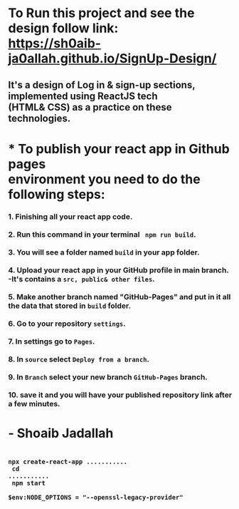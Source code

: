# To Run this project and see the design follow link:<br/>https://sh0aib-ja0allah.github.io/SignUp-Design/

## It's a design of Log in & sign-up sections, <br/>implemented using ReactJS tech <br/>(HTML& CSS) as a practice on these technologies.

# * To publish your react app in Github pages <br />environment you need to do the following steps:
### 1. Finishing all your react app code. <br /><br />2. Run this command in your terminal <code> npm run build</code>. <br /><br />3. You will see a folder named <code>build</code> in your app folder. <br><br />4. Upload your react app in your GitHub profile in main branch. -It's contains a <code>src, public& other files</code>.<br /><br />5. Make another branch named "GitHub-Pages" and put in it all the data that stored in <code>build</code> folder.<br /><br />6. Go to your repository <code>settings</code>.<br /><br />7. In settings go to <code>Pages</code>.<br /><br /> 8. In <code>source</code> select <code>Deploy from a branch</code>. <br /><br />9. In <code>Branch</code> select your new branch <code>GitHub-Pages</code> branch. <br /><br />10. save it and you will have your published repository link after a few minutes.

# - Shoaib Jadallah

### <code> npx create-react-app ...........</code> <br /> <code> cd ...........</code> <br /> <code> npm start</code> <br /> <code> $env:NODE_OPTIONS = "--openssl-legacy-provider"</code>

